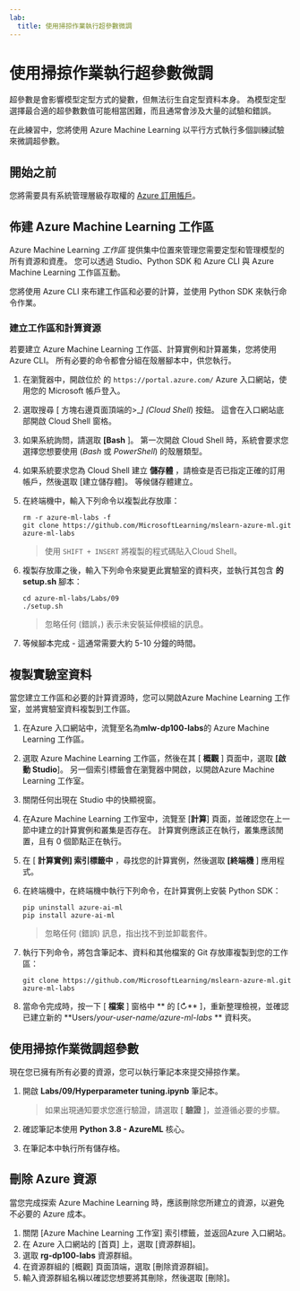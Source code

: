 ```yaml
---
lab:
  title: 使用掃掠作業執行超參數微調
---
```


# 使用掃掠作業執行超參數微調

超參數是會影響模型定型方式的變數，但無法衍生自定型資料本身。 為模型定型選擇最合適的超參數數值可能相當困難，而且通常會涉及大量的試驗和錯誤。

在此練習中，您將使用 Azure Machine Learning 以平行方式執行多個訓練試驗來微調超參數。

## 開始之前

您將需要具有系統管理層級存取權的 [Azure 訂用帳戶](https://azure.microsoft.com/free?azure-portal=true)。

## 佈建 Azure Machine Learning 工作區

Azure Machine Learning *工作區* 提供集中位置來管理您需要定型和管理模型的所有資源和資產。 您可以透過 Studio、Python SDK 和 Azure CLI 與 Azure Machine Learning 工作區互動。 

您將使用 Azure CLI 來布建工作區和必要的計算，並使用 Python SDK 來執行命令作業。

### 建立工作區和計算資源

若要建立 Azure Machine Learning 工作區、計算實例和計算叢集，您將使用 Azure CLI。 所有必要的命令都會分組在殼層腳本中，供您執行。

1. 在瀏覽器中，開啟位於 的 `https://portal.azure.com/` Azure 入口網站，使用您的 Microsoft 帳戶登入。
1. 選取搜尋 \[ 方塊右邊頁面頂端的>_*] (Cloud Shell*) 按鈕。 這會在入口網站底部開啟 Cloud Shell 窗格。
1. 如果系統詢問，請選取 **[Bash** ]。 第一次開啟 Cloud Shell 時，系統會要求您選擇您想要使用 (*Bash* 或 *PowerShell*) 的殼層類型。 
1. 如果系統要求您為 Cloud Shell 建立 **儲存體** ，請檢查是否已指定正確的訂用帳戶，然後選取 [建立儲存體]。 等候儲存體建立。
1. 在終端機中，輸入下列命令以複製此存放庫：

    ```azurecli
    rm -r azure-ml-labs -f
    git clone https://github.com/MicrosoftLearning/mslearn-azure-ml.git azure-ml-labs
    ```

    > 使用 `SHIFT + INSERT` 將複製的程式碼貼入Cloud Shell。 

1. 複製存放庫之後，輸入下列命令來變更此實驗室的資料夾，並執行其包含 **的 setup.sh** 腳本：
    
    ```azurecli
    cd azure-ml-labs/Labs/09
    ./setup.sh
    ```

    > 忽略任何 (錯誤，) 表示未安裝延伸模組的訊息。 

1. 等候腳本完成 - 這通常需要大約 5-10 分鐘的時間。 

## 複製實驗室資料

當您建立工作區和必要的計算資源時，您可以開啟Azure Machine Learning 工作室，並將實驗室資料複製到工作區。 

1. 在Azure 入口網站中，流覽至名為**mlw-dp100-labs**的 Azure Machine Learning 工作區。
1. 選取 Azure Machine Learning 工作區，然後在其 [ **概觀** ] 頁面中，選取 **[啟動 Studio**]。 另一個索引標籤會在瀏覽器中開啟，以開啟Azure Machine Learning 工作室。
1. 關閉任何出現在 Studio 中的快顯視窗。
1. 在Azure Machine Learning 工作室中，流覽至 [**計算**] 頁面，並確認您在上一節中建立的計算實例和叢集是否存在。 計算實例應該正在執行，叢集應該閒置，且有 0 個節點正在執行。
1. 在 [ **計算實例] 索引標籤中** ，尋找您的計算實例，然後選取 **[終端機** ] 應用程式。
1. 在終端機中，在終端機中執行下列命令，在計算實例上安裝 Python SDK：
    
    ```
    pip uninstall azure-ai-ml
    pip install azure-ai-ml
    ```

    > 忽略任何 (錯誤) 訊息，指出找不到並卸載套件。

1. 執行下列命令，將包含筆記本、資料和其他檔案的 Git 存放庫複製到您的工作區：
    
    ```
    git clone https://github.com/MicrosoftLearning/mslearn-azure-ml.git azure-ml-labs
    ```
 
1. 當命令完成時，按一下 [ **檔案** ] 窗格中 ** 的 [&#8635;** ]，重新整理檢視，並確認已建立新的 **Users/*your-user-name/azure-ml-labs* ** 資料夾。 

## 使用掃掠作業微調超參數

現在您已擁有所有必要的資源，您可以執行筆記本來提交掃掠作業。

1. 開啟 **Labs/09/Hyperparameter tuning.ipynb** 筆記本。

    > 如果出現通知要求您進行驗證，請選取 [ **驗證** ]，並遵循必要的步驟。 

1. 確認筆記本使用 **Python 3.8 - AzureML** 核心。 
1. 在筆記本中執行所有儲存格。

## 刪除 Azure 資源

當您完成探索 Azure Machine Learning 時，應該刪除您所建立的資源，以避免不必要的 Azure 成本。

1. 關閉 [Azure Machine Learning 工作室] 索引標籤，並返回Azure 入口網站。
1. 在 Azure 入口網站的 [首頁] 上，選取 [資源群組]。
1. 選取 **rg-dp100-labs** 資源群組。
1. 在資源群組的 [概觀] 頁面頂端，選取 [刪除資源群組]。 
1. 輸入資源群組名稱以確認您想要將其刪除，然後選取 [刪除]。